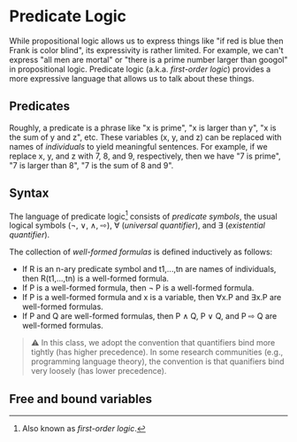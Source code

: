# Predicate Logic

While propositional logic allows us to express things like "if red is blue then Frank is color blind", its expressivity is rather limited.
For example, we can't express "all men are mortal" or "there is a prime number larger than googol" in propositional logic.
Predicate logic (a.k.a. *first-order logic*) provides a more expressive language that allows us to talk about these things.

## Predicates

Roughly, a predicate is a phrase like "x is prime", "x is larger than y", "x is the sum of y and z", etc.
These variables (x, y, and z) can be replaced with names of *individuals* to yield meaningful sentences.
For example, if we replace x, y, and z with 7, 8, and 9, respectively, then we have "7 is prime", "7 is larger than 8", "7 is the sum of 8 and 9".

## Syntax

The language of predicate logic[^1] consists of *predicate symbols*, the usual logical symbols (¬, ∨, ∧, ⇨), ∀ (*universal quantifier*), and ∃ (*existential quantifier*).

The collection of *well-formed formulas* is defined inductively as follows:
- If R is an n-ary predicate symbol and t1,...,tn are names of individuals, then R(t1,...,tn) is a well-formed formula.
- If P is a well-formed formula, then ¬ P is a well-formed formula.
- If P is a well-formed formula and x is a variable, then ∀x.P and ∃x.P are well-formed formulas.
- If P and Q are well-formed formulas, then P ∧ Q, P ∨ Q, and P ⇨ Q are well-formed formulas. 

> :warning: In this class, we adopt the convention that quantifiers bind more tightly (has higher precedence).
> In some research communities (e.g., programming language theory), the convention is that quanifiers bind very loosely (has lower precedence).

## Free and bound variables

[^1]: Also known as *first-order logic*.
